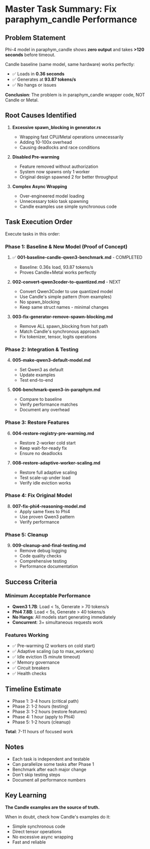 # Master Task Summary: Fix paraphym_candle Performance

## Problem Statement

Phi-4 model in paraphym_candle shows **zero output** and takes **>120 seconds** before timeout.

Candle baseline (same model, same hardware) works perfectly:
- ✅ Loads in **0.36 seconds**
- ✅ Generates at **93.87 tokens/s**
- ✅ No hangs or issues

**Conclusion**: The problem is in paraphym_candle wrapper code, NOT Candle or Metal.

## Root Causes Identified

1. **Excessive spawn_blocking in generator.rs**
   - Wrapping fast CPU/Metal operations unnecessarily
   - Adding 10-100x overhead
   - Causing deadlocks and race conditions

2. **Disabled Pre-warming**
   - Feature removed without authorization
   - System now spawns only 1 worker
   - Original design spawned 2 for better throughput

3. **Complex Async Wrapping**
   - Over-engineered model loading
   - Unnecessary tokio task spawning
   - Candle examples use simple synchronous code

## Task Execution Order

Execute tasks in this order:

### Phase 1: Baseline & New Model (Proof of Concept)
1. ✅ **001-baseline-candle-qwen3-benchmark.md** - COMPLETED
   - Baseline: 0.36s load, 93.87 tokens/s
   - Proves Candle+Metal works perfectly

2. **002-convert-qwen3coder-to-quantized.md** - NEXT
   - Convert Qwen3Coder to use quantized model
   - Use Candle's simple pattern (from examples)
   - No spawn_blocking
   - Keep same struct names - minimal changes

3. **003-fix-generator-remove-spawn-blocking.md**
   - Remove ALL spawn_blocking from hot path
   - Match Candle's synchronous approach
   - Fix tokenizer, tensor, logits operations

### Phase 2: Integration & Testing
4. **005-make-qwen3-default-model.md**
   - Set Qwen3 as default
   - Update examples
   - Test end-to-end

5. **006-benchmark-qwen3-in-paraphym.md**
   - Compare to baseline
   - Verify performance matches
   - Document any overhead

### Phase 3: Restore Features
6. **004-restore-registry-pre-warming.md**
   - Restore 2-worker cold start
   - Keep wait-for-ready fix
   - Ensure no deadlocks

7. **008-restore-adaptive-worker-scaling.md**
   - Restore full adaptive scaling
   - Test scale-up under load
   - Verify idle eviction works

### Phase 4: Fix Original Model
8. **007-fix-phi4-reasoning-model.md**
   - Apply same fixes to Phi4
   - Use proven Qwen3 pattern
   - Verify performance

### Phase 5: Cleanup
9. **009-cleanup-and-final-testing.md**
   - Remove debug logging
   - Code quality checks
   - Comprehensive testing
   - Performance documentation

## Success Criteria

### Minimum Acceptable Performance
- **Qwen3 1.7B**: Load < 1s, Generate > 70 tokens/s
- **Phi4 7.8B**: Load < 5s, Generate > 40 tokens/s
- **No Hangs**: All models start generating immediately
- **Concurrent**: 3+ simultaneous requests work

### Features Working
- ✅ Pre-warming (2 workers on cold start)
- ✅ Adaptive scaling (up to max_workers)
- ✅ Idle eviction (5 minute timeout)
- ✅ Memory governance
- ✅ Circuit breakers
- ✅ Health checks

## Timeline Estimate

- Phase 1: 3-4 hours (critical path)
- Phase 2: 1-2 hours (testing)
- Phase 3: 1-2 hours (restore features)
- Phase 4: 1 hour (apply to Phi4)
- Phase 5: 1-2 hours (cleanup)

**Total**: 7-11 hours of focused work

## Notes

- Each task is independent and testable
- Can parallelize some tasks after Phase 1
- Benchmark after each major change
- Don't skip testing steps
- Document all performance numbers

## Key Learning

**The Candle examples are the source of truth.**

When in doubt, check how Candle's examples do it:
- Simple synchronous code
- Direct tensor operations
- No excessive async wrapping
- Fast and reliable
